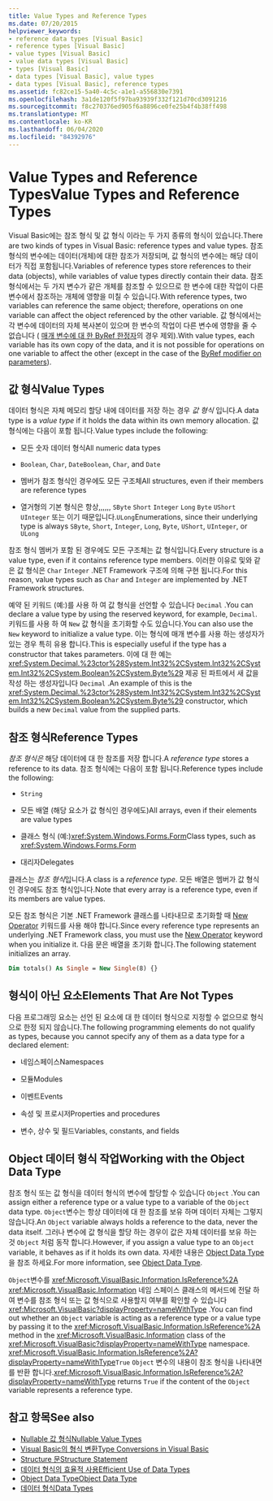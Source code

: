 ```yaml
---
title: Value Types and Reference Types
ms.date: 07/20/2015
helpviewer_keywords:
- reference data types [Visual Basic]
- reference types [Visual Basic]
- value types [Visual Basic]
- value data types [Visual Basic]
- types [Visual Basic]
- data types [Visual Basic], value types
- data types [Visual Basic], reference types
ms.assetid: fc82ce15-5a40-4c5c-a1e1-a556830e7391
ms.openlocfilehash: 3a1de120f5f97ba93939f332f121d70cd3091216
ms.sourcegitcommit: f8c270376ed905f6a8896ce0fe25b4f4b38ff498
ms.translationtype: MT
ms.contentlocale: ko-KR
ms.lasthandoff: 06/04/2020
ms.locfileid: "84392976"
---
```

# <a name="value-types-and-reference-types"></a><span data-ttu-id="3c325-102">Value Types and Reference Types</span><span class="sxs-lookup"><span data-stu-id="3c325-102">Value Types and Reference Types</span></span>
<span data-ttu-id="3c325-103">Visual Basic에는 참조 형식 및 값 형식 이라는 두 가지 종류의 형식이 있습니다.</span><span class="sxs-lookup"><span data-stu-id="3c325-103">There are two kinds of types in Visual Basic: reference types and value types.</span></span> <span data-ttu-id="3c325-104">참조 형식의 변수에는 데이터(개체)에 대한 참조가 저장되며, 값 형식의 변수에는 해당 데이터가 직접 포함됩니다.</span><span class="sxs-lookup"><span data-stu-id="3c325-104">Variables of reference types store references to their data (objects), while variables of value types directly contain their data.</span></span> <span data-ttu-id="3c325-105">참조 형식에서는 두 가지 변수가 같은 개체를 참조할 수 있으므로 한 변수에 대한 작업이 다른 변수에서 참조하는 개체에 영향을 미칠 수 있습니다.</span><span class="sxs-lookup"><span data-stu-id="3c325-105">With reference types, two variables can reference the same object; therefore, operations on one variable can affect the object referenced by the other variable.</span></span> <span data-ttu-id="3c325-106">값 형식에서는 각 변수에 데이터의 자체 복사본이 있으며 한 변수의 작업이 다른 변수에 영향을 줄 수 없습니다 ( [매개 변수에 대 한 ByRef 한정자](../../../language-reference/modifiers/byref.md)의 경우 제외).</span><span class="sxs-lookup"><span data-stu-id="3c325-106">With value types, each variable has its own copy of the data, and it is not possible for operations on one variable to affect the other (except in the case of the [ByRef modifier on parameters](../../../language-reference/modifiers/byref.md)).</span></span>
  
## <a name="value-types"></a><span data-ttu-id="3c325-107">값 형식</span><span class="sxs-lookup"><span data-stu-id="3c325-107">Value Types</span></span>  
 <span data-ttu-id="3c325-108">데이터 형식은 자체 메모리 할당 내에 데이터를 저장 하는 경우 *값 형식* 입니다.</span><span class="sxs-lookup"><span data-stu-id="3c325-108">A data type is a *value type* if it holds the data within its own memory allocation.</span></span> <span data-ttu-id="3c325-109">값 형식에는 다음이 포함 됩니다.</span><span class="sxs-lookup"><span data-stu-id="3c325-109">Value types include the following:</span></span>  
  
- <span data-ttu-id="3c325-110">모든 숫자 데이터 형식</span><span class="sxs-lookup"><span data-stu-id="3c325-110">All numeric data types</span></span>  
  
- <span data-ttu-id="3c325-111">`Boolean`, `Char`, `Date`</span><span class="sxs-lookup"><span data-stu-id="3c325-111">`Boolean`, `Char`, and `Date`</span></span>  
  
- <span data-ttu-id="3c325-112">멤버가 참조 형식인 경우에도 모든 구조체</span><span class="sxs-lookup"><span data-stu-id="3c325-112">All structures, even if their members are reference types</span></span>  
  
- <span data-ttu-id="3c325-113">열거형의 기본 형식은 항상,,,,,, `SByte` `Short` `Integer` `Long` `Byte` `UShort` `UInteger` 또는 이기 때문입니다.`ULong`</span><span class="sxs-lookup"><span data-stu-id="3c325-113">Enumerations, since their underlying type is always `SByte`, `Short`, `Integer`, `Long`, `Byte`, `UShort`, `UInteger`, or `ULong`</span></span>  
  
 <span data-ttu-id="3c325-114">참조 형식 멤버가 포함 된 경우에도 모든 구조체는 값 형식입니다.</span><span class="sxs-lookup"><span data-stu-id="3c325-114">Every structure is a value type, even if it contains reference type members.</span></span> <span data-ttu-id="3c325-115">이러한 이유로 및와 같은 값 형식은 `Char` `Integer` .NET Framework 구조에 의해 구현 됩니다.</span><span class="sxs-lookup"><span data-stu-id="3c325-115">For this reason, value types such as `Char` and `Integer` are implemented by .NET Framework structures.</span></span>  
  
 <span data-ttu-id="3c325-116">예약 된 키워드 (예:)를 사용 하 여 값 형식을 선언할 수 있습니다 `Decimal` .</span><span class="sxs-lookup"><span data-stu-id="3c325-116">You can declare a value type by using the reserved keyword, for example, `Decimal`.</span></span> <span data-ttu-id="3c325-117">키워드를 사용 하 여 `New` 값 형식을 초기화할 수도 있습니다.</span><span class="sxs-lookup"><span data-stu-id="3c325-117">You can also use the `New` keyword to initialize a value type.</span></span> <span data-ttu-id="3c325-118">이는 형식에 매개 변수를 사용 하는 생성자가 있는 경우 특히 유용 합니다.</span><span class="sxs-lookup"><span data-stu-id="3c325-118">This is especially useful if the type has a constructor that takes parameters.</span></span> <span data-ttu-id="3c325-119">이에 대 한 예는 <xref:System.Decimal.%23ctor%28System.Int32%2CSystem.Int32%2CSystem.Int32%2CSystem.Boolean%2CSystem.Byte%29> 제공 된 파트에서 새 값을 작성 하는 생성자입니다 `Decimal` .</span><span class="sxs-lookup"><span data-stu-id="3c325-119">An example of this is the <xref:System.Decimal.%23ctor%28System.Int32%2CSystem.Int32%2CSystem.Int32%2CSystem.Boolean%2CSystem.Byte%29> constructor, which builds a new `Decimal` value from the supplied parts.</span></span>  
  
## <a name="reference-types"></a><span data-ttu-id="3c325-120">참조 형식</span><span class="sxs-lookup"><span data-stu-id="3c325-120">Reference Types</span></span>  
 <span data-ttu-id="3c325-121">*참조 형식은* 해당 데이터에 대 한 참조를 저장 합니다.</span><span class="sxs-lookup"><span data-stu-id="3c325-121">A *reference type* stores a reference to its data.</span></span> <span data-ttu-id="3c325-122">참조 형식에는 다음이 포함 됩니다.</span><span class="sxs-lookup"><span data-stu-id="3c325-122">Reference types include the following:</span></span>  
  
- `String`  
  
- <span data-ttu-id="3c325-123">모든 배열 (해당 요소가 값 형식인 경우에도)</span><span class="sxs-lookup"><span data-stu-id="3c325-123">All arrays, even if their elements are value types</span></span>  
  
- <span data-ttu-id="3c325-124">클래스 형식 (예:)<xref:System.Windows.Forms.Form></span><span class="sxs-lookup"><span data-stu-id="3c325-124">Class types, such as <xref:System.Windows.Forms.Form></span></span>  
  
- <span data-ttu-id="3c325-125">대리자</span><span class="sxs-lookup"><span data-stu-id="3c325-125">Delegates</span></span>  
  
 <span data-ttu-id="3c325-126">클래스는 *참조 형식*입니다.</span><span class="sxs-lookup"><span data-stu-id="3c325-126">A class is a *reference type*.</span></span> <span data-ttu-id="3c325-127">모든 배열은 멤버가 값 형식인 경우에도 참조 형식입니다.</span><span class="sxs-lookup"><span data-stu-id="3c325-127">Note that every array is a reference type, even if its members are value types.</span></span>  
  
 <span data-ttu-id="3c325-128">모든 참조 형식은 기본 .NET Framework 클래스를 나타내므로 초기화할 때 [New Operator](../../../language-reference/operators/new-operator.md) 키워드를 사용 해야 합니다.</span><span class="sxs-lookup"><span data-stu-id="3c325-128">Since every reference type represents an underlying .NET Framework class, you must use the [New Operator](../../../language-reference/operators/new-operator.md) keyword when you initialize it.</span></span> <span data-ttu-id="3c325-129">다음 문은 배열을 초기화 합니다.</span><span class="sxs-lookup"><span data-stu-id="3c325-129">The following statement initializes an array.</span></span>  
  
```vb  
Dim totals() As Single = New Single(8) {}  
```  
  
## <a name="elements-that-are-not-types"></a><span data-ttu-id="3c325-130">형식이 아닌 요소</span><span class="sxs-lookup"><span data-stu-id="3c325-130">Elements That Are Not Types</span></span>  
 <span data-ttu-id="3c325-131">다음 프로그래밍 요소는 선언 된 요소에 대 한 데이터 형식으로 지정할 수 없으므로 형식으로 한정 되지 않습니다.</span><span class="sxs-lookup"><span data-stu-id="3c325-131">The following programming elements do not qualify as types, because you cannot specify any of them as a data type for a declared element:</span></span>  
  
- <span data-ttu-id="3c325-132">네임스페이스</span><span class="sxs-lookup"><span data-stu-id="3c325-132">Namespaces</span></span>  
  
- <span data-ttu-id="3c325-133">모듈</span><span class="sxs-lookup"><span data-stu-id="3c325-133">Modules</span></span>  
  
- <span data-ttu-id="3c325-134">이벤트</span><span class="sxs-lookup"><span data-stu-id="3c325-134">Events</span></span>  
  
- <span data-ttu-id="3c325-135">속성 및 프로시저</span><span class="sxs-lookup"><span data-stu-id="3c325-135">Properties and procedures</span></span>  
  
- <span data-ttu-id="3c325-136">변수, 상수 및 필드</span><span class="sxs-lookup"><span data-stu-id="3c325-136">Variables, constants, and fields</span></span>  
  
## <a name="working-with-the-object-data-type"></a><span data-ttu-id="3c325-137">Object 데이터 형식 작업</span><span class="sxs-lookup"><span data-stu-id="3c325-137">Working with the Object Data Type</span></span>  
 <span data-ttu-id="3c325-138">참조 형식 또는 값 형식을 데이터 형식의 변수에 할당할 수 있습니다 `Object` .</span><span class="sxs-lookup"><span data-stu-id="3c325-138">You can assign either a reference type or a value type to a variable of the `Object` data type.</span></span> <span data-ttu-id="3c325-139">`Object`변수는 항상 데이터에 대 한 참조를 보유 하며 데이터 자체는 그렇지 않습니다.</span><span class="sxs-lookup"><span data-stu-id="3c325-139">An `Object` variable always holds a reference to the data, never the data itself.</span></span> <span data-ttu-id="3c325-140">그러나 변수에 값 형식을 할당 하는 경우이 값은 자체 데이터를 보유 하는 것 `Object` 처럼 동작 합니다.</span><span class="sxs-lookup"><span data-stu-id="3c325-140">However, if you assign a value type to an `Object` variable, it behaves as if it holds its own data.</span></span> <span data-ttu-id="3c325-141">자세한 내용은 [Object Data Type](../../../language-reference/data-types/object-data-type.md)을 참조 하세요.</span><span class="sxs-lookup"><span data-stu-id="3c325-141">For more information, see [Object Data Type](../../../language-reference/data-types/object-data-type.md).</span></span>  
  
 <span data-ttu-id="3c325-142">`Object`변수를 <xref:Microsoft.VisualBasic.Information.IsReference%2A> <xref:Microsoft.VisualBasic.Information> 네임 스페이스 클래스의 메서드에 전달 하 여 변수를 참조 형식 또는 값 형식으로 사용할지 여부를 확인할 수 있습니다 <xref:Microsoft.VisualBasic?displayProperty=nameWithType> .</span><span class="sxs-lookup"><span data-stu-id="3c325-142">You can find out whether an `Object` variable is acting as a reference type or a value type by passing it to the <xref:Microsoft.VisualBasic.Information.IsReference%2A> method in the <xref:Microsoft.VisualBasic.Information> class of the <xref:Microsoft.VisualBasic?displayProperty=nameWithType> namespace.</span></span> <span data-ttu-id="3c325-143"><xref:Microsoft.VisualBasic.Information.IsReference%2A?displayProperty=nameWithType>`True` `Object` 변수의 내용이 참조 형식을 나타내면를 반환 합니다.</span><span class="sxs-lookup"><span data-stu-id="3c325-143"><xref:Microsoft.VisualBasic.Information.IsReference%2A?displayProperty=nameWithType> returns `True` if the content of the `Object` variable represents a reference type.</span></span>  
  
## <a name="see-also"></a><span data-ttu-id="3c325-144">참고 항목</span><span class="sxs-lookup"><span data-stu-id="3c325-144">See also</span></span>

- [<span data-ttu-id="3c325-145">Nullable 값 형식</span><span class="sxs-lookup"><span data-stu-id="3c325-145">Nullable Value Types</span></span>](nullable-value-types.md)
- [<span data-ttu-id="3c325-146">Visual Basic의 형식 변환</span><span class="sxs-lookup"><span data-stu-id="3c325-146">Type Conversions in Visual Basic</span></span>](type-conversions.md)
- [<span data-ttu-id="3c325-147">Structure 문</span><span class="sxs-lookup"><span data-stu-id="3c325-147">Structure Statement</span></span>](../../../language-reference/statements/structure-statement.md)
- [<span data-ttu-id="3c325-148">데이터 형식의 효율적 사용</span><span class="sxs-lookup"><span data-stu-id="3c325-148">Efficient Use of Data Types</span></span>](efficient-use-of-data-types.md)
- [<span data-ttu-id="3c325-149">Object Data Type</span><span class="sxs-lookup"><span data-stu-id="3c325-149">Object Data Type</span></span>](../../../language-reference/data-types/object-data-type.md)
- [<span data-ttu-id="3c325-150">데이터 형식</span><span class="sxs-lookup"><span data-stu-id="3c325-150">Data Types</span></span>](index.md)
